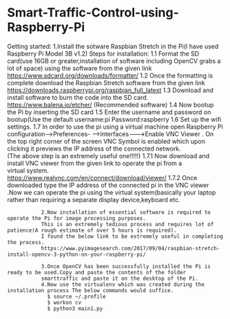 # Smart-Traffic-Control-using-Raspberry-Pi

Getting started:
               1.Install the sotware Raspbian Stretch in the Pi(I have used Raspberry Pi Model 3B v1.2)
                  Steps for installation:
                                         1.1 Format the SD card(use 16GB or greater,installation of software including OpenCV grabs a lot                                               of space) using the software from the given link https://www.sdcard.org/downloads/formatter/
                                         1.2 Once the formatting is complete download the Raspbian Stretch software from the given link
                                         https://downloads.raspberrypi.org/raspbian_full_latest
                                         1.3 Download and install software to burn the code into the SD card.
                                         https://www.balena.io/etcher/ (Recommended software)
                                         1.4 Now bootup the Pi by inserting the SD card
                                         1.5 Enter the username and password on bootup(Use the default username:pi Password:raspberry
                                         1.6 Set up the wifi settings.
                                         1.7 In order to use the pi using a virtual machine open Raspberry Pi configuration-->Preferences-                                             -->Interfaces--->Enable VNC Viewer . On the top right corner of the screen VNC  Symbol is                                              enabled which upon clicking it previews the IP address of the connected network.  
                                         (The above step is an extremely useful one!!!!!)
                                            1.7.1 Now download and install VNC viewer from the given link to operate the pi from a   
                                            virtual system.                                
                                         https://www.realvnc.com/en/connect/download/viewer/
                                            1.7.2 Once downloaded type the IP address of the connected pi in the VNC viewer .Now we can 
                                            operate the pi using the virtual system(basically your laptop rather than requiring a separate                                             display device,keyboard etc.
                                            
               
               2.Now installation of essential software is required to operate the Pi for image processing purposes.
               This is an extremely tedious process and requires lot of patience(A rough estimate of over 5 hours is required).
               I found the below link to be extremely useful in completing the process.
               https://www.pyimagesearch.com/2017/09/04/raspbian-stretch-install-opencv-3-python-on-your-raspberry-pi/
               
               3.Once OpenCV has been successfully installed the Pi is ready to be used.Copy and paste the contents of the folder       
               smarttraffic and paste it on the desktop of the Pi.
               4.Now use the virtualenv which was created during the installation process The below commands would suffice.
                 $ source ~/.profile
                 $ workon cv
                 $ python3 main1.py
                 
                 
                 
                 
                 
                                            
